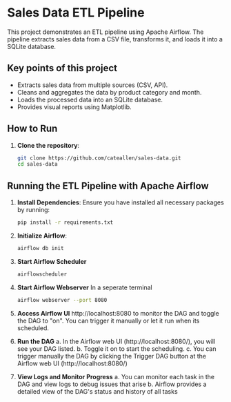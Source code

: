 
# Sales Data ETL Pipeline

This project demonstrates an ETL pipeline using Apache Airflow. The pipeline extracts sales data from a CSV file, transforms it, and loads it into a SQLite database.

## Key points of this project
- Extracts sales data from multiple sources (CSV, API).
- Cleans and aggregates the data by product category and month.
- Loads the processed data into an SQLite database.
- Provides visual reports using Matplotlib.

## How to Run

1. **Clone the repository**:
   ```bash
   git clone https://github.com/cateallen/sales-data.git
   cd sales-data


## Running the ETL Pipeline with Apache Airflow

1. **Install Dependencies**:
   Ensure you have installed all necessary packages by running:
   ```bash
   pip install -r requirements.txt

2. **Initialize Airflow**:
    ```bash
    airflow db init

3. **Start Airflow Scheduler**
    ```bash
    airflowscheduler


4. **Start Airflow Webserver**
In a seperate terminal
    ```bash
    airflow webserver --port 8080

5. **Access Airflow UI**
http://localhost:8080 to monitor the DAG and toggle the DAG to "on". You can trigger it manually or let it run when its scheduled.

6. **Run the DAG**
a. In the Airflow web UI (http://localhost:8080/), you will see your DAG listed.
b. Toggle it on to start the scheduling.
c. You can trigger manually the DAG by clicking the Trigger DAG button at the Airflow web UI (http://localhost:8080/)


7. **View Logs and Monitor Progress**
a. You can monitor each task in the DAG and view logs to debug issues that arise
b. Airflow provides a detailed view of the DAG's status and history of all tasks
